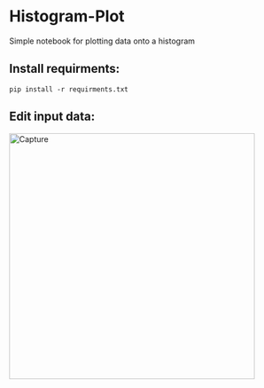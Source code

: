 # Histogram-Plot
Simple notebook for plotting data onto a histogram

## Install requirments:

```
pip install -r requirments.txt
```

## Edit input data:
<img width="443" alt="Capture" src="https://user-images.githubusercontent.com/72838256/217877834-b2907160-a60c-4a43-b49a-92dfc35b8e88.PNG">
